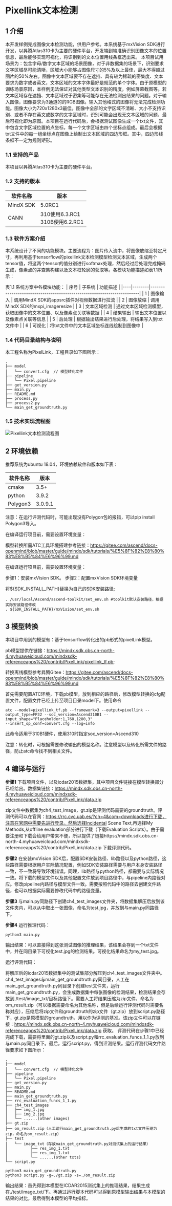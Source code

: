 # Pixellink文本检测

## 1 介绍
  本开发样例完成图像文本检测功能，供用户参考。本系统基于mxVision SDK进行开发，以昇腾Atlas310卡为主要的硬件平台，开发端到端准确识别图像文本的位置信息，最后能够实现可视化，将识别到的文本位置用线条框选出来。
  本项目试用场景为：包含字母/数字文本区域的场景图像，对于非数据集的场景下，识别要求文字区域尽可能清晰，区域大小能够占图像尺寸的5%及以上最佳，最大不得超过图片的50%左右。图像中文本区域要不存在遮挡、具有较为稀疏的密集度、文本要求为数字或者英文，文本区域的文本字体最好是规范的单个字体。由于原模型的训练场景原因，本样例无法保证对其他类型文本识别的精度，例如屏幕截图等。若文本区域存在遮挡、文本区域过于密集等可能存在无法检测出结果的问题。对于输入图像，图像要求为3通道的的RGB图像。输入其他格式的图像将无法完成检测功能。图像大小为720x1280x3最佳。图像中全部的文字区域不清晰、大小不支持识别、或者不存在英文或数字的文字区域时，识别可能会出现无文本区域的问题，最后可视化即为原图。本项目在运行代码后，会根据测试图像生成一个txt文件，其中包含文字区域位置的点坐标，每一个文字区域由四个坐标点组成。最后会根据txt文件中的每一组坐标点在图像上绘制出文本区域的四边形框。其中，四边形线条框不一定为规则矩形。


### 1.1 支持的产品

本项目以昇腾Atlas310卡为主要的硬件平台。

### 1.2 支持的版本

| 软件名称 | 版本   |
| -------- | ------ |
| MindX SDK     |    5.0RC1    |
| CANN | 310使用6.3.RC1<br>310B使用6.2.RC1 |


### 1.3 软件方案介绍

  本系统设计了不同的功能模块。主要流程为：图片传入流中，将图像放缩至特定尺寸，再利用基于tensorflow的pixellink文本检测模型检测文本区域，生成两个tensor值，将这两个tensor的值分别进行softmax处理，然后经过后处理完成掩码生成，像素点的并查集构建以及文本框轮廓的获取等。各模块功能描述如表1.1所示：

表1.1 系统方案中各模块功能：
| 序号 | 子系统    | 功能描述                                                                   |
|----|--------|------------------------------------------------------------------------|
| 1  | 图像输入   | 调用MindX SDK的appsrc插件对视频数据进行拉流                                          |
| 2  | 图像放缩   | 调用MindX SDK的mxpi_imageresize                                           |
| 3  | 文本区域检测  | 通过文本区域检测模型，获取图像中的文本位置、以及像素点关联等数据                                           |
| 4  | 结果输出   | 输出文本位置以及像素点关联等信息    |
| 5  | 后处理   | 根据输出结果进行后处理，将结果写入到txt文件中    |
| 6  | 可视化   | 将txt文件中的文本区域坐标连线绘制到图像中    |


### 1.4 代码目录结构与说明

本工程名称为PixelLink，工程目录如下图所示：

```
.
├── model
│   └── convert.cfg  // 模型转化文件
├── pipeline
│   └── Pixel.pipeline
├── get_version.py
├── main.py
├── README.md
├── process.py
├── process2.py
└── main_get_groundtruth.py
```


### 1.5 技术实现流程图

![Pixellink文本检测流程图](https://images.gitee.com/uploads/images/2021/1029/112024_3a19c293_9366121.png "屏幕截图.png")



## 2 环境依赖

推荐系统为ubuntu 18.04，环境依赖软件和版本如下表：

| 软件名称  | 版本   |
| -------- | ------ |
| cmake    | 3.5+   |
| python   | 3.9.2  |
| Polygon3 | 3.0.9.1|


注意：在运行评测代码时，可能出现没有Polygon包的报错，可以pip install Polygon3导入。

在编译运行项目前，需要设置环境变量：

模型转换所需ATC工具环境搭建参考链接：https://gitee.com/ascend/docs-openmind/blob/master/guide/mindx/sdk/tutorials/%E5%8F%82%E8%80%83%E8%B5%84%E6%96%99.md


在编译运行项目前，需要设置环境变量：

步骤1：安装mxVision SDK。 
步骤2：配置mxVision SDK环境变量

将${SDK_INSTALL_PATH}替换为自己的SDK安装路径; 
```shell
. /usr/local/Ascend/ascend-toolkit/set_env.sh #toolkit默认安装路径，根据实际安装路径修改
. ${SDK_INSTALL_PATH}/mxVision/set_env.sh
```


## 3 模型转换
本项目中用到的模型有：基于tensorflow转化出的pb形式的pixelLink模型。

pb模型提供在链接：https://mindx.sdk.obs.cn-north-4.myhuaweicloud.com/mindxsdk-referenceapps%20/contrib/PixelLink/pixellink_tf.pb;

转换离线模型参考昇腾Gitee：https://gitee.com/ascend/docs-openmind/blob/master/guide/mindx/sdk/tutorials/%E5%8F%82%E8%80%83%E8%B5%84%E6%96%99.md

首先需要配置ATC环境，下载pb模型，放到相应的路径后，修改模型转换的cfg配置文件，配置文件已经上传至项目目录model下。使用命令

```
atc --model=pixellink_tf.pb --framework=3 --output=pixellink --output_type=FP32 --soc_version=Ascend310B1 --input_shape="Placeholder:1,768,1280,3"
--insert_op_conf=convert.cfg --log=info
```
此命令适用于310B1硬件，使用310时指定soc_version=Ascend310


注意：转化时，可根据需要修改输出的模型名称。注意模型以及转化所需文件的路径，防止atc命令找不到相关文件。


## 4 编译与运行
**步骤1**
下载项目文件，以及icdar2015数据集，其中项目文件链接在模型转换部分已经给出。数据集链接：https://mindx.sdk.obs.cn-north-4.myhuaweicloud.com/mindxsdk-referenceapps%20/contrib/PixelLink/data.zip

zip文件中数据集为ch4_test_image，gt.zip是评测代码需要的groundtruth。评测代码可以在官网：https://rrc.cvc.uab.es/?ch=4&com=downloads进行下载，注意在官网中需要先进行登录。然后选择Incidental Scene Text,再选择My Methods,从offline evaluation部分进行下载（下载Evaluation Scripts）。由于需要注册和下载会给用户带来不便，所以提供了链接https://mindx.sdk.obs.cn-north-4.myhuaweicloud.com/mindxsdk-referenceapps%20/contrib/PixelLink/data.zip 下载评测代码。



**步骤2**
  在安装mxVision SDK后，配置SDK安装路径、lib路径以及python路径，这些路径需要根据用户实际情况配置，例如SDK安装路径需要与用户本身安装路径一致，不一致将导致环境错误。同理，lib路径与python路径，都需要与实际情况一致。将下载的模型文件以及其他配置文件放到项目路径中，与pipeline内路径对应。修改pipeline内路径与模型文件一致。需要按照代码中的路径去创建文件路径，也可以根据实际需要修改代码中的路径变量。
  

**步骤3** 
与main.py同路径下创建ch4_test_images文件夹，将数据集解压后放到该文件夹内，可以从中取出一张图像，命名为test.jpg，并放到与main.py同路径下。

**步骤4**
运行推理代码：

```
python3 main.py
```
输出结果：可以直接得到这张测试图像的推理结果，该结果会存到一个txt文件中，并在同目录下可视化test.jpg的检测结果。可视化结果命名为my_test.jpg。

运行评测代码：

  将解压后的icdar2015数据集中的测试集部分解压到ch4_test_images文件夹中。ch4_test_images与main_get_groundtruth.py同目录，人工在main_get_groundtruth.py同目录下创建test文件夹，运行main_get_groundtruth.py，会生成数据集中每张图像的检测结果，检测结果会存放到./test/image_txt/目标路径下。需要人工将结果压缩为zip文件，命名为om_result.zip（可以根据需要命名为其他名称，但是后续运行评测代码时需要名称对应），压缩后将zip文件和groundtruth的zip文件（gt.zip）放到script.py路径下，gt.zip是原模型的groundtruth，用以作为评测的基准。该zip文件可以在链接：https://mindx.sdk.obs.cn-north-4.myhuaweicloud.com/mindxsdk-referenceapps%20/contrib/PixelLink/data.zip 获取。
  评测代码在步骤1中已经完成下载，需要将里面的gt.zip以及script.py和rrc_evaluation_funcs_1_1.py放到与main.py同目录下。最后，运行script.py，得到评测结果。运行评测代码文件路径要求如下图所示：

```
.
├── model
│   └── convert.cfg  // 模型转化文件
├── pipeline
│   └── Pixel.pipeline
├── get_version.py
├── main.py
├── README.md
├── main_get_groundtruth.py
├── rrc_evaluation_funcs_1_1.py
├── ch4_test_images
│   ├── img_1.jpg
│   ├── img_2.jpg
│   └── ......(other images)
├── gt.zip
├── om_result.zip（人工运行main_get_groundtruth.py后生成的txt文件压缩为zip，命名为om_result.zip）
├── test
│   └── image_txt（存放main_get_groundtruth.py对测试集上的运行结果）
│          ├── res_img_1.txt
│          ├── res_img_1.txt
│          └── ......(other txts)
└── script.py
```



```
python3 main_get_groundtruth.py
python3 script.py -g=./gt.zip -s=./om_result.zip
```
输出结果：首先得到本模型在ICDAR2015测试集上的推理结果，结果生成在./test/image_txt/下。再通过运行脚本代码可以得到原模型输出结果与本模型的结果的对比，最后得到本模型的平均指标。

